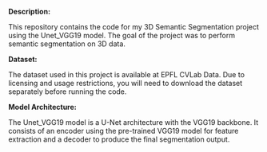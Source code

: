 **Description:**

This repository contains the code for my 3D Semantic Segmentation project using the Unet_VGG19 model. The goal of the project was to perform semantic segmentation on 3D data.

**Dataset:**

The dataset used in this project is available at EPFL CVLab Data. Due to licensing and usage restrictions, you will need to download the dataset separately before running the code.

**Model Architecture:**

The Unet_VGG19 model is a U-Net architecture with the VGG19 backbone. It consists of an encoder using the pre-trained VGG19 model for feature extraction and a decoder to produce the final segmentation output.
